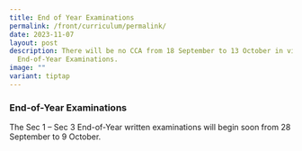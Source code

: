 ```yaml
---
title: End of Year Examinations
permalink: /front/curriculum/permalink/
date: 2023-11-07
layout: post
description: There will be no CCA from 18 September to 13 October in view of the
  End-of-Year Examinations.
image: ""
variant: tiptap
---
```

### End-of-Year Examinations<br>
The Sec 1 – Sec 3 End-of-Year written examinations will begin soon from 28 September to 9 October.